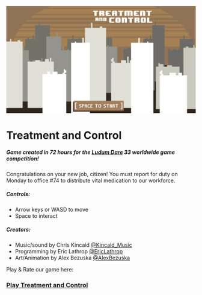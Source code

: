 ![Treatment and Control](./images/title-screen.png)

# Treatment and Control
##### Game created in 72 hours for the [Ludum Dare](http://ludumdare.com/compo/about-ludum-dare/) 33 worldwide game competition!

Congratulations on your new job, citizen! You must report for duty on Monday to office #74 to distribute vital medication to our workforce. 

#####  Controls:
 
* Arrow keys or WASD to move
* Space to interact

##### Creators:

* Music/sound by Chris Kincaid [@Kincaid_Music](https://twitter.com/Kincaid_Music) 
* Programming by Eric Lathrop [@EricLathrop](https://twitter.com/EricLathrop) 
* Art/Animation by Alex Bezuska [@AlexBezuska](https://twitter.com/AlexBezuska) 


Play & Rate our game here: 

### [Play Treatment and Control](http://ludumdare.com/compo/ludum-dare-33/?action=preview&uid=37347)
